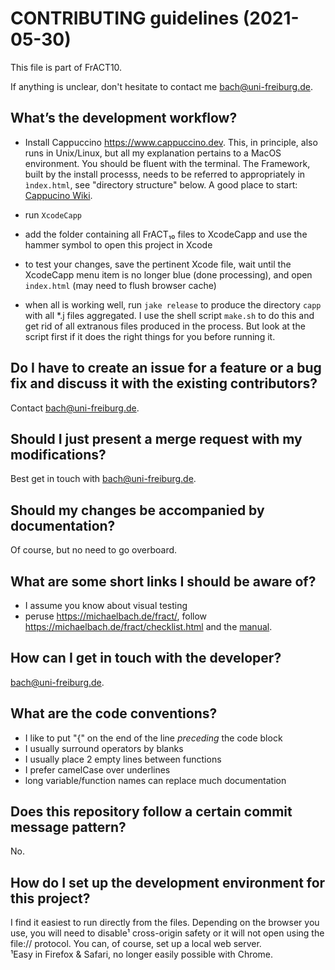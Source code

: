 # CONTRIBUTING guidelines (2021-05-30)

This file is part of FrACT10.

If anything is unclear, don't hesitate to contact me <bach@uni-freiburg.de>.


## What’s the development workflow?

- Install Cappuccino <https://www.cappuccino.dev>. This, in principle, also runs in Unix/Linux, but all my explanation pertains to a MacOS environment. You should be fluent with the terminal. The Framework, built by the install processs, needs to be referred to appropriately in `ìndex.html`, see "directory structure" below. A good place to start: [Cappucino Wiki](https://github.com/cappuccino/cappuccino/wiki).

- run `XcodeCapp`
- add the folder containing all FrACT₁₀ files to XcodeCapp and use the hammer symbol to open this project in Xcode
- to test your changes, save the pertinent Xcode file, wait until the XcodeCapp menu item is no longer blue (done processing), and open `index.html` (may need to flush browser cache)
- when all is working well, run `jake release` to produce the directory `capp` with all *.j files aggregated. I use the shell script `make.sh` to do this and get rid of all extranous files produced in the process. But look at the script first if it does the right things for you before running it.


## Do I have to create an issue for a feature or a bug fix and discuss it with the existing contributors?

Contact <bach@uni-freiburg.de>.


## Should I just present a merge request with my modifications?

Best get in touch with <bach@uni-freiburg.de>.


## Should my changes be accompanied by documentation?

Of course, but no need to go overboard.


## What are some short links I should be aware of?

- I assume you know about visual testing
- peruse <https://michaelbach.de/fract/>, follow <https://michaelbach.de/fract/checklist.html> and the [manual](https://michaelbach.de/fract/manual.html).


## How can I get in touch with the developer?

<bach@uni-freiburg.de>.


## What are the code conventions?

- I like to put "{" on the end of the line _preceding_ the code block
- I usually surround operators by blanks
- I usually place 2 empty lines between functions
- I prefer camelCase over underlines
- long variable/function names can replace much documentation


## Does this repository follow a certain commit message pattern?

No.


## How do I set up the development environment for this project?

I find it easiest to run directly from the files. Depending on the browser you use, you will need to disable¹ cross-origin safety or it will not open using the file:// protocol. You can, of course, set up a local web server.<br>
¹Easy in Firefox & Safari, no longer easily possible with Chrome.
